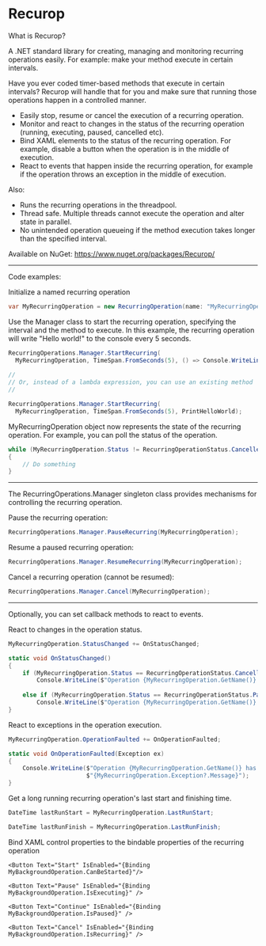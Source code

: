 # Recurop
What is Recurop?

A .NET standard library for creating, managing and monitoring recurring operations easily. For example: make your method execute in certain intervals.

Have you ever coded timer-based methods that execute in certain intervals? Recurop will handle that for you and make sure that running those operations happen in a controlled manner.

- Easily stop, resume or cancel the execution of a recurring operation.
- Monitor and react to changes in the status of the recurring operation (running, executing, paused, cancelled etc).
- Bind XAML elements to the status of the recurring operation. For example, disable a button when the operation is in the middle of execution.
- React to events that happen inside the recurring operation, for example if the operation throws an exception in the middle of execution.

Also:
- Runs the recurring operations in the threadpool.
- Thread safe. Multiple threads cannot execute the operation and alter state in parallel.
- No unintended operation queueing if the method execution takes longer than the specified interval.

Available on NuGet: https://www.nuget.org/packages/Recurop/

******************************
Code examples:

Initialize a named recurring operation
```c#
var MyRecurringOperation = new RecurringOperation(name: "MyRecurringOperation");
```

Use the Manager class to start the recurring operation, specifying the interval and the method to execute. In this example, the recurring operation will write "Hello world!" to the console every 5 seconds.
```c#
RecurringOperations.Manager.StartRecurring(
  MyRecurringOperation, TimeSpan.FromSeconds(5), () => Console.WriteLine("Hello world!"));
  
//
// Or, instead of a lambda expression, you can use an existing method
//

RecurringOperations.Manager.StartRecurring(
  MyRecurringOperation, TimeSpan.FromSeconds(5), PrintHelloWorld);
```

MyRecurringOperation object now represents the state of the recurring operation. For example, you can poll the status of the operation.
```c#
while (MyRecurringOperation.Status != RecurringOperationStatus.Cancelled)
{
    // Do something
}
```

***

The RecurringOperations.Manager singleton class provides mechanisms for controlling the recurring operation.

Pause the recurring operation:
```c#
RecurringOperations.Manager.PauseRecurring(MyRecurringOperation);
```

Resume a paused recurring operation:
```c#
RecurringOperations.Manager.ResumeRecurring(MyRecurringOperation);
```

Cancel a recurring operation (cannot be resumed):
```c#
RecurringOperations.Manager.Cancel(MyRecurringOperation);
```

***

Optionally, you can set callback methods to react to events.

React to changes in the operation status.
```c#
MyRecurringOperation.StatusChanged += OnStatusChanged;

static void OnStatusChanged()
{
    if (MyRecurringOperation.Status == RecurringOperationStatus.Cancelled)
        Console.WriteLine($"Operation {MyRecurringOperation.GetName()} has been cancelled.");
        
    else if (MyRecurringOperation.Status == RecurringOperationStatus.Paused)
        Console.WriteLine($"Operation {MyRecurringOperation.GetName()} has been paused.");
}
```

React to exceptions in the operation execution.
```c#
MyRecurringOperation.OperationFaulted += OnOperationFaulted;

static void OnOperationFaulted(Exception ex)
{
    Console.WriteLine($"Operation {MyRecurringOperation.GetName()} has faulted: " +
                      $"{MyRecurringOperation.Exception?.Message}");
}
```

Get a long running recurring operation's last start and finishing time.
```c#
DateTime lastRunStart = MyRecurringOperation.LastRunStart;

DateTime lastRunFinish = MyRecurringOperation.LastRunFinish;
```

Bind XAML control properties to the bindable properties of the recurring operation
```xaml
<Button Text="Start" IsEnabled="{Binding MyBackgroundOperation.CanBeStarted}"/>

<Button Text="Pause" IsEnabled="{Binding MyBackgroundOperation.IsExecuting}" />

<Button Text="Continue" IsEnabled="{Binding MyBackgroundOperation.IsPaused}" />

<Button Text="Cancel" IsEnabled="{Binding MyBackgroundOperation.IsRecurring}" />
```
